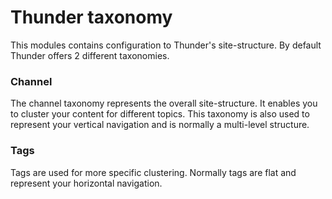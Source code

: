 # Thunder taxonomy

This modules contains configuration to Thunder's site-structure. By default Thunder offers 2 different taxonomies.

### Channel
The channel taxonomy represents the overall site-structure. It enables you to cluster your content for different topics.
This taxonomy is also used to represent your vertical navigation and is normally a multi-level structure.

### Tags
Tags are used for more specific clustering. Normally tags are flat and represent your horizontal navigation.
